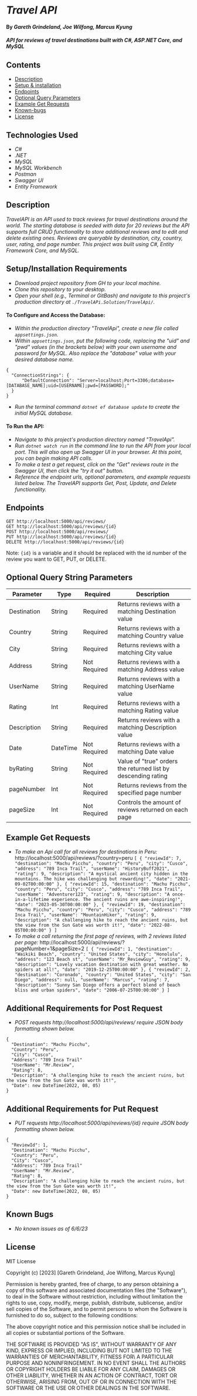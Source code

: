 # _Travel API_

#### By _**Gareth Grindeland, Joe Wilfong, Marcus Kyung**_

#### _API for reviews of travel destinations built with C#, ASP.NET Core, and MySQL_

## Contents
* [Description](#description)
* [Setup & installation](#setupinstallation-requirements)
* [Endpoints](#endpoints)
* [Optional Query Parameters](#optional-query-string-parameters)
* [Example Get Requests](#example-get-requests)
* [Known-bugs](#known-bugs)
* [License](#license)

## Technologies Used

* _C#_
* _.NET_
* _MySQL_
* _MySQL Workbench_
* _Postman_
* _Swagger UI_
* _Entity Framework_


## Description

_TravelAPI is an API used to track reviews for travel destinations around the world. The starting database is seeded with data for 20 reviews but the API supports full CRUD functionality to store additional reviews and to edit and delete existing ones. Reviews are queryable by destination, city, country, user, rating, and page number. This project was built using C#, Entity Framework Core, and MySQL._

## Setup/Installation Requirements

* _Download project repository from GH to your local machine._
* _Clone this repository to your desktop._
* _Open your shell (e.g., Terminal or GitBash) and navigate to this project's production directory at ```./TravelAPi.Solution/TravelApi/```._

#### To Configure and Access the Database:
* _Within the production directory "TravelApi", create a new file called ``appsettings.json``._
* _Within ```appsettings.json```, put the following code, replacing the "uid" and "pwd" values (in the brackets below) with your own username and password for MySQL. Also replace the "database" value with your desired database name._
```
{
  "ConnectionStrings": {
      "DefaultConnection": "Server=localhost;Port=3306;database=[DATABASE_NAME];uid=[USERNAME];pwd=[PASSWORD];"
  }
}
```
* _Run the terminal command ```dotnet ef database update``` to create the initial MySQL database._

#### To Run the API:
* _Navigate to this project's production directory named "TravelApi"._
* _Run ```dotnet watch run``` in the command line to run the API from your local port. This will also open up Swagger UI in your browser. At this point, you can begin making API calls._
* _To make a test a get request, click on the "Get" reviews route in the Swagger UI, then click the "try it out" button._
* _Reference the endpoint urls, optional parameters, and example requests listed below. The TravelAPI supports Get, Post, Update, and Delete functionality._

## Endpoints
```
GET http://localhost:5000/api/reviews/
GET http://localhost:5000/api/reviews/{id}
POST http://localhost:5000/api/reviews/
PUT http://localhost:5000/api/reviews/{id}
DELETE http://localhost:5000/api/reviews/{id}
```
Note: `{id}` is a variable and it should be replaced with the id number of the review you want to GET, PUT, or DELETE.

## Optional Query String Parameters
| Parameter   | Type        |  Required    | Description |
| ----------- | ----------- | -----------  | ----------- | 
| Destination | String      |   Required   | Returns reviews with a matching Destination value    |
| Country     | String      |   Required   | Returns reviews with a matching Country value        |
| City        | String      |   Required   | Returns reviews with a matching City value           |
| Address     | String      | Not Required | Returns reviews with a matching Address value        |
| UserName    | String      |   Required   | Returns reviews with a matching UserName value       |
| Rating      | Int         |   Required   | Returns reviews with a matching Rating value         |
| Description | String      |   Required   | Returns reviews with a matching Description value    |
| Date        | DateTime    | Not Required | Returns reviews with a matching Date value           |
| byRating    | String      | Not Required | Value of "true" orders the returned list by descending rating |
| pageNumber  | Int         | Not Required | Returns reviews from the specified page number       |
| pageSize    | Int         | Not Required | Controls the amount of reviews returned on each page |

## Example Get Requests
* _To make an Api call for all reviews for destinations in Peru:_
http://localhost:5000/api/reviews/?country=peru
``
[
    {
        "reviewId": 7,
        "destination": "Machu Picchu",
        "country": "Peru",
        "city": "Cusco",
        "address": "789 Inca Trail",
        "userName": "HistoryBuff2021",
        "rating": 9,
        "description": "A mystical ancient city hidden in the mountains. The hike was challenging but rewarding!",
        "date": "2021-09-02T00:00:00"
    },
    {
        "reviewId": 15,
        "destination": "Machu Picchu",
        "country": "Peru",
        "city": "Cusco",
        "address": "789 Inca Trail",
        "userName": "Adventurer123",
        "rating": 9,
        "description": "A once-in-a-lifetime experience. The ancient ruins are awe-inspiring!",
        "date": "2023-05-30T00:00:00"
    },
    {
        "reviewId": 19,
        "destination": "Machu Picchu",
        "country": "Peru",
        "city": "Cusco",
        "address": "789 Inca Trail",
        "userName": "MountainHiker",
        "rating": 9,
        "description": "A challenging hike to reach the ancient ruins, but the view from the Sun Gate was worth it!",
        "date": "2022-08-05T00:00:00"
    }
]
``
* _To make a call returning the first page of reviews, with 2 reviews listed per page:_
http://localhost:5000/api/reviews/?pageNumber=1&pageSize=2
``
[
    {
        "reviewId": 1,
        "destination": "Waikiki Beach",
        "country": "United States",
        "city": "Honolulu",
        "address": "123 Beach st",
        "userName": "Mr_ReviewGuy",
        "rating": 9,
        "description": "Lovely vacation destination with great weather. No spiders at all!",
        "date": "2019-12-25T00:00:00"
    },
    {
        "reviewId": 2,
        "destination": "Coronado",
        "country": "United States",
        "city": "San Diego",
        "address": null,
        "userName": "Marcus",
        "rating": 7,
        "description": "Sunny San Diego offers a perfect blend of beach bliss and urban spiders",
        "date": "2006-07-25T00:00:00"
    }
]
``

## Additional Requirements for Post Request
* _POST requests http://localhost:5000/api/reviews/ require JSON body formatting shown below._
```
{
  "Destination": "Machu Picchu",
  "Country": "Peru",
  "City": "Cusco",
  "Address": "789 Inca Trail"
  "UserName": "Mr.Review",
  "Rating": 8,
  "Description": "A challenging hike to reach the ancient ruins, but the view from the Sun Gate was worth it!",
  "Date": new DateTime(2022, 08, 05)
}
```

## Additional Requirements for Put Request
* _PUT requests http://localhost:5000/api/reviews/{id} require JSON body formatting shown below._
```
{
  "ReviewId": 1,
  "Destination": "Machu Picchu",
  "Country": "Peru",
  "City": "Cusco",
  "Address": "789 Inca Trail"
  "UserName": "Mr.Review",
  "Rating": 8,
  "Description": "A challenging hike to reach the ancient ruins, but the view from the Sun Gate was worth it!",
  "Date": new DateTime(2022, 08, 05)
}
```

## Known Bugs

* _No known issues as of 6/6/23_

## License

MIT License

Copyright (c) [2023] [Gareth Grindeland, Joe Wilfong, Marcus Kyung]

Permission is hereby granted, free of charge, to any person obtaining a copy of this software and associated documentation files (the "Software"), to deal in the Software without restriction, including without limitation the rights to use, copy, modify, merge, publish, distribute, sublicense, and/or sell copies of the Software, and to permit persons to whom the Software is furnished to do so, subject to the following conditions: 

The above copyright notice and this permission notice shall be included in all copies or substantial portions of the Software.

THE SOFTWARE IS PROVIDED "AS IS", WITHOUT WARRANTY OF ANY KIND, EXPRESS OR IMPLIED, INCLUDING BUT NOT LIMITED TO THE WARRANTIES OF MERCHANTABILITY, FITNESS FOR\ A PARTICULAR PURPOSE AND NONINFRINGEMENT. IN NO EVENT SHALL THE AUTHORS OR COPYRIGHT HOLDERS BE LIABLE FOR ANY CLAIM, DAMAGES OR OTHER LIABILITY, WHETHER IN AN ACTION OF CONTRACT, TORT OR OTHERWISE, ARISING FROM, OUT OF OR IN CONNECTION WITH THE SOFTWARE OR THE USE OR OTHER DEALINGS IN THE SOFTWARE.